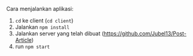Cara menjalankan aplikasi:
1. `cd` ke client (`cd client`)
2. Jalankan `npm install`
3. Jalankan server yang telah dibuat (https://github.com/Jubel13/Post-Article)
4. run `npm start`
